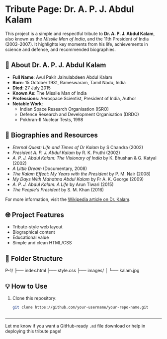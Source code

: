 # Tribute Page: Dr. A. P. J. Abdul Kalam

This project is a simple and respectful tribute to **Dr. A. P. J. Abdul Kalam**, also known as the *Missile Man of India*, and the 11th President of India (2002–2007). It highlights key moments from his life, achievements in science and defense, and recommended biographies.

## 👤 About Dr. A. P. J. Abdul Kalam

- **Full Name**: Avul Pakir Jainulabdeen Abdul Kalam  
- **Born**: 15 October 1931, Rameswaram, Tamil Nadu, India  
- **Died**: 27 July 2015  
- **Known As**: The Missile Man of India  
- **Professions**: Aerospace Scientist, President of India, Author  
- **Notable Work**:  
  - Indian Space Research Organisation (ISRO)  
  - Defence Research and Development Organisation (DRDO)  
  - Pokhran-II Nuclear Tests, 1998  

## 📘 Biographies and Resources

- *Eternal Quest: Life and Times of Dr Kalam* by S Chandra (2002)  
- *President A. P. J. Abdul Kalam* by R. K. Pruthi (2002)  
- *A. P. J. Abdul Kalam: The Visionary of India* by K. Bhushan & G. Katyal (2002)  
- *A Little Dream* (Documentary, 2008)  
- *The Kalam Effect: My Years with the President* by P. M. Nair (2008)  
- *My Days With Mahatma Abdul Kalam* by Fr A. K. George (2009)  
- *A. P. J. Abdul Kalam: A Life* by Arun Tiwari (2015)  
- *The People's President* by S. M. Khan (2016)  

For more information, visit the [Wikipedia article on Dr. Kalam](https://en.wikipedia.org/wiki/A._P._J._Abdul_Kalam).

## 🌐 Project Features

- Tribute-style web layout
- Biographical content
- Educational value
- Simple and clean HTML/CSS

## 📁 Folder Structure


P-1/
├── index.html
├── style.css
├── images/
│ └── kalam.jpg




## 💡 How to Use

1. Clone this repository:
   ```bash
   git clone https://github.com/your-username/your-repo-name.git



---

Let me know if you want a GitHub-ready `.md` file download or help in deploying this tribute page!
